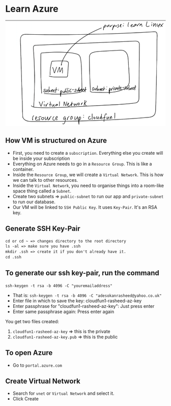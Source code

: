 # Learn Azure

![how-vm-works](assets/how-vm-works.png)

## How VM is structured on Azure

- First, you need to create a `subscription`. Everything else you create will be inside your subscription
- Everything on Azure needs to go in a `Resource Group`. This is like a container.
- Inside the `Resource Group`, we will create a `Virtual Network`. This is how we can talk to other resources.
- Inside the `Virtual Network`, you need to organise things into a room-like space thing called a `Subnet`.
- Create two subnets => `public-subnet` to run our app and `private-subnet` to run our database.
- Our VM will be linked to `SSH Public Key`. It uses `Key-Pair`. It's an RSA key.

## Generate SSH Key-Pair

```.md
cd or cd ~ => changes directory to the root directory
ls -al => make sure you have .ssh
mkdir .ssh => create it if you don't already have it.
cd .ssh
```

## To generate our ssh key-pair, run the command

`ssh-keygen -t rsa -b 4096 -C "youremailaddress"`

- That is: `ssh-keygen -t rsa -b 4096 -C "adesokanrasheed@yahoo.co.uk"`
- Enter file in which to save the key: cloudfun1-rasheed-az-key
- Enter passphrase for "cloudfun1-rasheed-az-key": Just press enter
- Enter same passphrase again: Press enter again

You get two files created:
1. `cloudfun1-rasheed-az-key` => this is the private
2. `cloudfun1-rasheed-az-key.pub` => this is the public

## To open Azure

- Go to `portal.azure.com`

## Create Virtual Network

- Search for `vnet` or `Virtual Network` and select it. 
- Click Create
